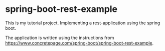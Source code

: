 # spring-boot-rest-example
This is my tutorial project. Implementing a rest-application using the spring boot.

The application is written using the instructions from https://www.concretepage.com/spring-boot/spring-boot-rest-example.
